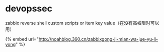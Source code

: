 # devopssec

zabbix reverse shell             custom scripts   or    item key value（在没有高权限时可以用）

{% embed url="http://noahblog.360.cn/zabbixgong-ji-mian-wa-jue-yu-li-yong" %}
